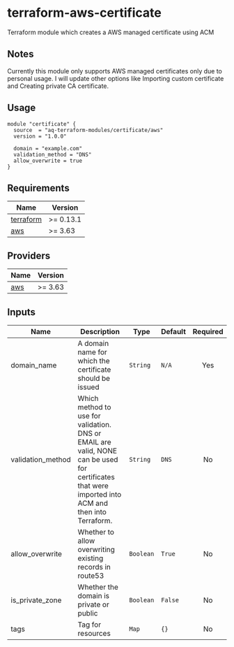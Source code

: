 # terraform-aws-certificate
Terraform module which creates a AWS managed certificate using ACM

## Notes
Currently this module only supports AWS managed certificates only due to personal usage. I will update other options like Importing custom certificate and Creating private CA certificate.

## Usage
```hcl
module "certificate" {
  source  = "aq-terraform-modules/certificate/aws"
  version = "1.0.0"

  domain = "example.com"
  validation_method = "DNS"
  allow_overwrite = true
}
```

## Requirements

| Name | Version |
|------|---------|
| <a name="requirement_terraform"></a> [terraform](#requirement\_terraform) | >= 0.13.1 |
| <a name="requirement_aws"></a> [aws](#requirement\_aws) | >= 3.63 |

## Providers

| Name | Version |
|------|---------|
| <a name="provider_aws"></a> [aws](#provider\_aws) | >= 3.63 |

## Inputs

| Name | Description | Type | Default | Required |
|------|-------------|------|---------|:--------:|
| domain_name | A domain name for which the certificate should be issued | `String` | `N/A` | Yes
| validation_method | Which method to use for validation. DNS or EMAIL are valid, NONE can be used for certificates that were imported into ACM and then into Terraform. | `String` | `DNS` | No
| allow_overwrite | Whether to allow overwriting existing records in route53 | `Boolean` | `True` | No
| is_private_zone | Whether the domain is private or public | `Boolean` | `False` | No
| tags | Tag for resources | `Map` | `{}` | No